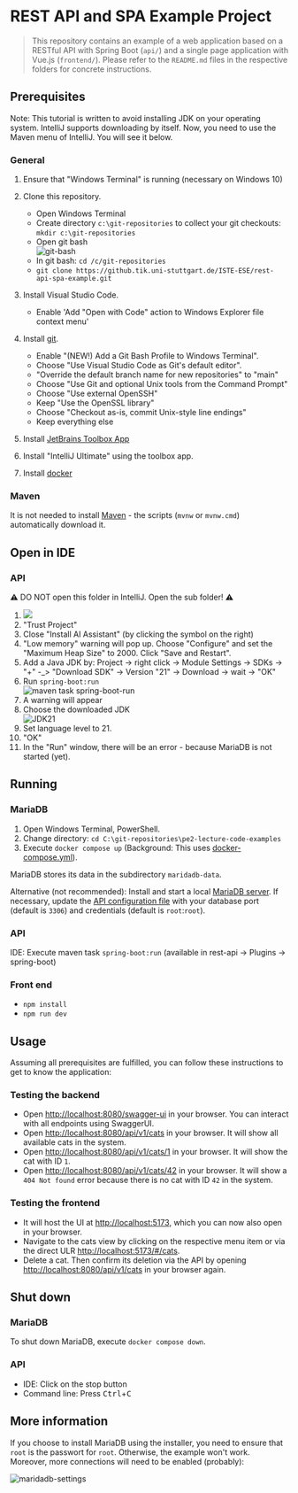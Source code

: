 # REST API and SPA Example Project

> This repository contains an example of a web application based on a RESTful API with Spring Boot (`api/`) and a single page application with Vue.js (`frontend/`).
> Please refer to the `README.md` files in the respective folders for concrete instructions.

## Prerequisites

Note: This tutorial is written to avoid installing JDK on your operating system.
IntelliJ supports downloading by itself.
Now, you need to use the Maven menu of IntelliJ.
You will see it below.

### General

1. Ensure that "Windows Terminal" is running (necessary on Windows 10)
2. Clone this repository.

   - Open Windows Terminal
   - Create directory `c:\git-repositories` to collect your git checkouts: `mkdir c:\git-repositories`
   - Open git bash\
     ![git-bash](img/git-bash.png)
   - In git bash: `cd /c/git-repositories`
   - `git clone https://github.tik.uni-stuttgart.de/ISTE-ESE/rest-api-spa-example.git`

3. Install Visual Studio Code.

   - Enable 'Add "Open with Code" action to Windows Explorer file context menu'

4. Install [git](https://git-scm.com/downloads/win).

   - Enable "(NEW!) Add a Git Bash Profile to Windows Terminal".
   - Choose "Use Visual Studio Code as Git's default editor".
   - "Override the default branch name for new repositories" to "main"
   - Choose "Use Git and optional Unix tools from the Command Prompt"
   - Choose "Use external OpenSSH"
   - Keep "Use the OpenSSL library"
   - Choose "Checkout as-is, commit Unix-style line endings"
   - Keep everything else

5. Install [JetBrains Toolbox App](https://www.jetbrains.com/toolbox-app/)
6. Install "IntelliJ Ultimate" using the toolbox app.
7. Install [docker](https://www.docker.com/products/docker-desktop/)

### Maven

It is not needed to install [Maven](https://maven.apache.org/) - the scripts (`mvnw` or `mvnw.cmd`) automatically download it.

## Open in IDE

### API

⚠️ DO NOT open this folder in IntelliJ. Open the sub folder! ⚠️

1. ![](img/api-dir.png)
2. "Trust Project"
3. Close "Install AI Assistant" (by clicking the symbol on the right)
4. "Low memory" warning will pop up. Choose "Configure" and set the "Maximum Heap Size" to 2000. Click "Save and Restart".
5. Add a Java JDK by: Project -> right click -> Module Settings -> SDKs -> "+" -_> "Download SDK" -> Version "21" -> Download -> wait -> "OK"
6. Run `spring-boot:run`\
  ![maven task spring-boot-run](img/spring-boot-run.png)
7. A warning will appear
8. Choose the downloaded JDK\
   ![JDK21](img/corretto-21.png)
9. Set language level to 21.
10. "OK"
11. In the "Run" window, there will be an error - because MariaDB is not started (yet).

## Running

### MariaDB

1. Open Windows Terminal, PowerShell.
2. Change directory: `cd C:\git-repositories\pe2-lecture-code-examples`
3. Execute `docker compose up` (Background: This uses [docker-compose.yml](docker-compose.yml)).

MariaDB stores its data in the subdirectory `maridadb-data`.

Alternative (not recommended): Install and start a local [MariaDB server](https://mariadb.org/download/).
If necessary, update the [API configuration file](src/main/resources/application.properties) with your database port (default is `3306`) and credentials (default is `root`:`root`).

### API

IDE: Execute maven task `spring-boot:run` (available in rest-api -> Plugins -> spring-boot)

### Front end

- `npm install`
- `npm run dev`

## Usage

Assuming all prerequisites are fulfilled, you can follow these instructions to get to know the application:

### Testing the backend

- Open <http://localhost:8080/swagger-ui> in your browser. You can interact with all endpoints using SwaggerUI.
- Open <http://localhost:8080/api/v1/cats> in your browser. It will show all available cats in the system.
- Open <http://localhost:8080/api/v1/cats/1> in your browser. It will show the cat with ID `1`.
- Open <http://localhost:8080/api/v1/cats/42> in your browser. It will show a `404 Not found` error because there is no cat with ID `42` in the system.

### Testing the frontend

- It will host the UI at <http://localhost:5173>, which you can now also open in your browser.
- Navigate to the cats view by clicking on the respective menu item or via the direct ULR <http://localhost:5173/#/cats>.
- Delete a cat. Then confirm its deletion via the API by opening <http://localhost:8080/api/v1/cats> in your browser again.

## Shut down

### MariaDB

To shut down MariaDB, execute `docker compose down`.

### API

- IDE: Click on the stop button
- Command line: Press <kbd>Ctrl</kbd>+<kbd>C</kbd>

## More information

If you choose to install MariaDB using the installer, you need to ensure that `root` is the passwort for `root`. Otherwise, the example won't work.
Moreover, more connections will need to be enabled (probably):

![maridadb-settings](img/mariadb.png)

<!-- markdownlint-disable-file MD024 MD033 MD045 -->
